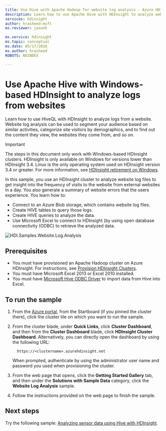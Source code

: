 ```yaml
---
title: Use Hive with Apache Hadoop for website log analysis - Azure HDInsight 
description: Learn how to use Apache Hive with HDInsight to analyze website logs. You'll use a log file as input into an HDInsight table, and use HiveQL to query the data.
services: hdinsight
author: hrasheed-msft
ms.reviewer: jasonh

ms.service: hdinsight
ms.topic: conceptual
ms.date: 05/17/2016
ms.author: hrasheed
ROBOTS: NOINDEX

---
```

# Use Apache Hive with Windows-based HDInsight to analyze logs from websites
Learn how to use HiveQL with HDInsight to analyze logs from a website. Website log analysis can be used to segment your audience based on similar activities, categorize site visitors by demographics, and to find out the content they view, the websites they come from, and so on.

> [!IMPORTANT]  
> The steps in this document only work with Windows-based HDInsight clusters. HDInsight is only available on Windows for versions lower than HDInsight 3.4. Linux is the only operating system used on HDInsight version 3.4 or greater. For more information, see [HDInsight retirement on Windows](../hdinsight-component-versioning.md#hdinsight-windows-retirement).

In this sample, you use an HDInsight cluster to analyze website log files to get insight into the frequency of visits to the website from external websites in a day. You also generate a summary of website errors that the users experience. You learn how to:

* Connect to an Azure Blob storage, which contains website log files.
* Create HIVE tables to query those logs.
* Create HIVE queries to analyze the data.
* Use Microsoft Excel to connect to HDInsight (by using open database connectivity (ODBC) to retrieve the analyzed data.

![HDI.Samples.Website.Log.Analysis](./media/apache-hive-analyze-website-log/hdinsight-weblogs-sample.png)

## Prerequisites
* You must have provisioned an Apache Hadoop cluster on Azure HDInsight. For instructions, see [Provision HDInsight Clusters](../hdinsight-hadoop-provision-linux-clusters.md).
* You must have Microsoft Excel 2013 or Excel 2010 installed.
* You must have [Microsoft Hive ODBC Driver](https://www.microsoft.com/download/details.aspx?id=40886) to import data from Hive into Excel.

## To run the sample
1. From the [Azure portal](https://portal.azure.com/), from the Startboard (if you pinned the cluster there), click the cluster tile on which you want to run the sample.
2. From the cluster blade, under **Quick Links**, click **Cluster Dashboard**, and then from the **Cluster Dashboard** blade, click **HDInsight Cluster Dashboard**. Alternatively, you can directly open the dashboard by using the following URL:

         https://<clustername>.azurehdinsight.net

    When prompted, authenticate by using the administrator user name and password you used when provisioning the cluster.
3. From the web page that opens, click the **Getting Started Gallery** tab, and then under the **Solutions with Sample Data** category, click the **Website Log Analysis** sample.
4. Follow the instructions provided on the web page to finish the sample.

## Next steps
Try the following sample: [Analyzing sensor data using Hive with HDInsight](apache-hive-analyze-sensor-data.md).

[hdinsight-sensor-data-sample]: ../hdinsight-use-hive-sensor-data-analysis.md
